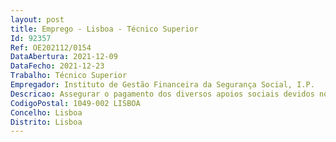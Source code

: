 ```yaml
--- 
layout: post
title: Emprego - Lisboa - Técnico Superior
Id: 92357
Ref: OE202112/0154
DataAbertura: 2021-12-09
DataFecho: 2021-12-23
Trabalho: Técnico Superior
Empregador: Instituto de Gestão Financeira da Segurança Social, I.P.
Descricao: Assegurar o pagamento dos diversos apoios sociais devidos no âmbito dos vários Fundos sob a Gestão do IGFSS,Assegurar a contabilização orçamental de toda a receita e despesa dos Fundos que se encontrem sob a gestão do IGFSS,Proceder à regularização de valores cobrados,Proceder à reconciliação bancária dos diversos Fundos sob a gestão do IGFSS,Elaborar e conferir toda a documentação necessária à prestação de contas dos vários Fundos,Submeter a prestação de contas no portal do Tribunal de Contas,Elaborar os relatórios de apoio á gestão,Responder a solicitações de caráter extraordinário.
CodigoPostal: 1049-002 LISBOA
Concelho: Lisboa
Distrito: Lisboa
--- 
```


